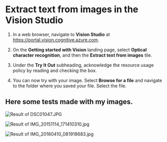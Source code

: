 # Extract text from images in the Vision Studio

1. In a web browser, navigate to **Vision Studio** at https://portal.vision.cognitive.azure.com.

2. On the **Getting started with Vision** landing page, select **Optical character recognition**, and then the **Extract text from images** tile.

3. Under the **Try It Out** subheading, acknowledge the resource usage policy by reading and checking the box.

4. You can now try with your image. Select **Browse for a file** and navigate to the folder where you saved your file. Select the file.

## Here some tests made with my images.

![Result of DSC01047.JPG](./inputs/Captura%20de%20tela%202024-01-29%20174426.png)

![Result of IMG_20151114_171410310.jpg](./inputs/Captura%20de%20tela%202024-01-29%20174534.png)

![Result of IMG_20160410_081918683.jpg](./inputs/Captura%20de%20tela%202024-01-29%20174624.png)
